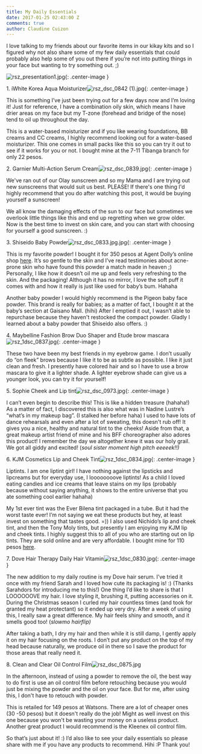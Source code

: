 ```yaml
---
title: My Daily Essentials
date: 2017-01-25 02:43:00 Z
comments: true
author: Claudine Cuizon
---
```


I love talking to my friends about our favorite items in our kikay kits and so I figured why not also share some of my few daily essentials that could probably also help some of you out there if you’re not into putting things in your face but wanting to try something out. ;)

![rsz_presentation1.jpg](/uploads/rsz_presentation1.jpg){: .center-image }

1\. iWhite Korea Aqua Moisturizer![rsz_dsc_0842 (1).jpg](/uploads/rsz_dsc_0842%20(1).jpg){: .center-image }

This is something I’ve just been trying out for a few days now and I’m loving it! Just for reference, I have a combination oily skin, which means I have drier areas on my face but my T-zone (forehead and bridge of the nose) tend to oil up throughout the day.

This is a water-based moisturizer and if you like wearing foundations, BB creams and CC creams, I  highly recommend looking out for a water-based moisturizer. This one comes in small packs like this so you can try it out to see if it works for you or not. I bought mine at the 7-11 Tibanga branch for only 22 pesos.

2\. Garnier Multi-Action Serum Cream![rsz_dsc_0839.jpg](/uploads/rsz_dsc_0839.jpg){: .center-image }

We've ran out of our Olay sunscreen and so my Mama and I are trying out new sunscreens that would suit us best. PLEASE! If there's one thing I'd highly recommend that you do after watching this post, it would be buying yourself a sunscreen!

We all know the damaging effects of the sun to our face but sometimes we overlook little things like this and end up regretting when we grow older. Now is the best time to invest on skin care, and you can start with choosing for yourself a good sunscreen. :)

3\. Shiseido Baby Powder![rsz_dsc_0833.jpg.jpg](/uploads/rsz_dsc_0833.jpg.jpg){: .center-image }

This is my favorite powder! I bought it for 350 pesos at Agent Dolly’s online shop [here](https://www.facebook.com/agentdolly/). It’s so gentle to the skin and I’ve read testimonies about acne-prone skin who have found this powder a match made in heaven ;) Personally, I like how it doesn’t oil me up and feels very refreshing to the skin. And the packaging! Although it has no mirror, I love the soft puff it comes with and how it really is just like used for baby’s bum. Hahaha

Another baby powder I would highly recommend is the Pigeon baby face powder. This brand is really for babies; as a matter of fact, I bought it at the baby’s section at Gaisano Mall. (hihi) After I emptied it out, I wasn’t able to repurchase because they haven't restocked the compact powder. Gladly I learned about a baby powder that Shiseido also offers. :)

4\. Maybelline Fashion Brow Duo Shaper and Etude brow mascara![rsz_1dsc_0837.jpg](/uploads/rsz_1dsc_0837.jpg){: .center-image }

These two have been my best friends in my eyebrow game. I don’t usually do “on fleek” brows because I like it to be as subtle as possible. I like it just clean and fresh. I presently have colored hair and so I have to use a brow mascara to give it a lighter shade. A lighter eyebrow shade can give us a younger look, you can try it for yourself!

5\.  Sophie Cheek and Lip tint![rsz_dsc_0973.jpg](/uploads/rsz_dsc_0973.jpg){: .center-image }

I can’t even begin to describe this! This is like a hidden treasure (hahaha!) As a matter of fact, I discovered this is also what was in Nadine Lustre’s “what’s in my makeup bag”. (I stalked her before haha)  I used to have lots of dance rehearsals and even after a lot of sweating, this doesn't rub off! It gives you a nice, healthy and natural tint to the cheeks!  Aside from that, a great makeup artist friend of mine and his BFF choreographer also adores this product! I remember the day we altogether knew it was our holy grail. We got all giddy and excited! (*soul sister moment* *high pitch eeeeek!!)*

6\. KJM Cosmetics Lip and Cheek Tint![rsz_1dsc_0834.jpg](/uploads/rsz_1dsc_0834.jpg){: .center-image }

Liptints. I am one liptint girl! I have nothing against the lipsticks and lipcreams but for everyday use, I loooooooove liptints! As a child I loved eating candies and ice creams that leave stains on my lips (probably because without saying anything, it shows to the entire universe that you ate something cool earlier hahaha)

My 1st ever tint was the Ever Bilena tint packaged in a tube. But it had the worst taste ever! I’m not saying we eat these products but hey, at least invest on something that tastes good. =)) I also used Nichido’s lip and cheek tint, and then the Tony Moly tints, but presently I am enjoying my KJM lip and cheek tints. I highly suggest this to all of you who are starting out on lip tints. They are sold online and are very affordable. I bought mine for 110 pesos [here](https://kjmcosmetics.com/).

7\. Dove Hair Therapy Daily Hair Vitamin![rsz_1dsc_0830.jpg](/uploads/rsz_1dsc_0830.jpg){: .center-image }

The new addition to my daily routine is my Dove hair serum. I’ve tried it once with my friend Sarah and I loved how cute its packaging is! :) (Thanks Sarahdors for introducing me to this!) One thing I’d like to share is that I  LOOOOOOVE my hair. I love styling it, brushing it, putting accessories on it.  During the Christmas season I curled my hair countless times (and took for granted my heat protectant) so it ended up very dry. After a week of using this, I really saw a great difference. My hair feels shiny and smooth, and it smells good too! (*slowmo hairflip)*

After taking a bath, I dry my hair and then while it is still damp, I gently apply it on my hair focusing on the roots. I don’t put any product on the top of my head because naturally, we produce oil in there so I save the product for those areas that really need it.

8\. Clean and Clear Oil Control Film![rsz_dsc_0875.jpg](/uploads/rsz_dsc_0875.jpg)

In the afternoon, instead of using a powder to remove the oil, the best way to do first is use an oil control film before retouching  because you would just be mixing the powder and the oil on your face. But for me, after using this, I don't have to retouch with powder.

 This is retailed for 149 pesos at Watsons. There are a lot of cheaper ones (30 -50 pesos) but it doesn't really do the job! Might as well invest on this one because you won't be wasting your money on a useless product. Another great product I would recommend is the Kleenex oil control film.

So that’s just about it! :) I’d also like to see your daily essentials so please share with me if you have any products to recommend. Hihi :P Thank you!